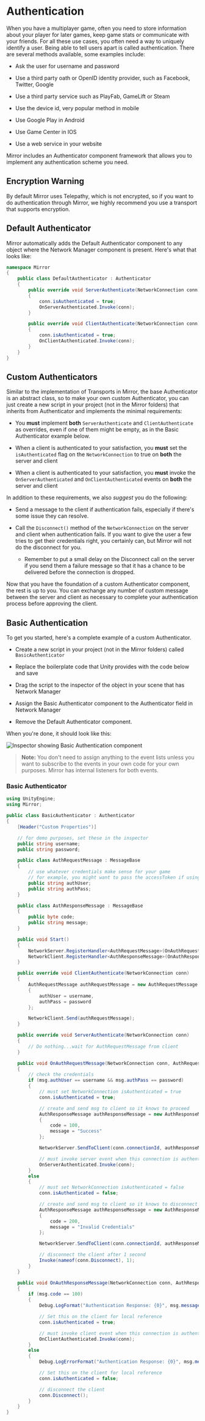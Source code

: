 # Authentication

When you have a multiplayer game, often you need to store information about your player for later games, keep game stats or communicate with your friends. For all these use cases, you often need a way to uniquely identify a user. Being able to tell users apart is called authentication. There are several methods available, some examples include:

-   Ask the user for username and password

-   Use a third party oath or OpenID identity provider, such as Facebook, Twitter, Google

-   Use a third party service such as PlayFab, GameLift or Steam

-   Use the device id, very popular method in mobile

-   Use Google Play in Android

-   Use Game Center in IOS

-   Use a web service in your website

Mirror includes an Authenticator component framework that allows you to implement any authentication scheme you need.

## Encryption Warning

By default Mirror uses Telepathy, which is not encrypted, so if you want to do authentication through Mirror, we highly recommend you use a transport that supports encryption.

## Default Authenticator

Mirror automatically adds the Default Authenticator component to any object where the Network Manager component is present. Here's what that looks like:

``` cs
namespace Mirror
{
    public class DefaultAuthenticator : Authenticator
    {
        public override void ServerAuthenticate(NetworkConnection conn)
        {
            conn.isAuthenticated = true;
            OnServerAuthenticated.Invoke(conn);
        }

        public override void ClientAuthenticate(NetworkConnection conn)
        {
            conn.isAuthenticated = true;
            OnClientAuthenticated.Invoke(conn);
        }
    }
}
```

## Custom Authenticators

Similar to the implementation of Transports in Mirror, the base Authenticator is an abstract class, so to make your own custom Authenticator, you can just create a new script in your project (not in the Mirror folders) that inherits from Authenticator and implements the minimal requirements:

-   You **must** implement **both** `ServerAuthenticate` and `ClientAuthenticate` as overrides, even if one of them might be empty, as in the Basic Authenticator example below.

-   When a client is authenticated to your satisfaction, you **must** set the `isAuthenticated` flag on the `NetworkConnection` to true on **both** the server and client

-   When a client is authenticated to your satisfaction, you **must** invoke the `OnServerAuthenticated` and `OnClientAuthenticated` events on **both** the server and client

In addition to these requirements, we also *suggest* you do the following:

-   Send a message to the client if authentication fails, especially if there's some issue they can resolve.

-   Call the `Disconnect()` method of the `NetworkConnection` on the server and client when authentication fails. If you want to give the user a few tries to get their credentials right, you certainly can, but Mirror will not do the disconnect for you.

    -   Remember to put a small delay on the Disconnect call on the server if you send them a failure message so that it has a chance to be delivered before the connection is dropped.

Now that you have the foundation of a custom Authenticator component, the rest is up to you. You can exchange any number of custom message between the server and client as necessary to complete your authentication process before approving the client.

## Basic Authentication

To get you started, here's a complete example of a custom Authenticator.

-   Create a new script in your project (not in the Mirror folders) called `BasicAuthenticator`

-   Replace the boilerplate code that Unity provides with the code below and save

-   Drag the script to the inspector of the object in your scene that has Network Manager

-   Assign the Basic Authenticator component to the Authenticator field in Network Manager

-   Remove the Default Authenticator component.

When you're done, it should look like this:

![Inspector showing Basic Authentication component](BasicAuthentication.PNG)

>   **Note:** You don't need to assign anything to the event lists unless you want to subscribe to the events in your own code for your own purposes. Mirror has internal listeners for both events.

### Basic Authenticator

``` cs
using UnityEngine;
using Mirror;

public class BasicAuthenticator : Authenticator
{
    [Header("Custom Properties")]

    // for demo purposes, set these in the inspector
    public string username;
    public string password;

    public class AuthRequestMessage : MessageBase
    {
        // use whatever credentials make sense for your game
        // for example, you might want to pass the accessToken if using oauth
        public string authUser;
        public string authPass;
    }

    public class AuthResponseMessage : MessageBase
    {
        public byte code;
        public string message;
    }

    public void Start()
    {
        NetworkServer.RegisterHandler<AuthRequestMessage>(OnAuthRequestMessage);
        NetworkClient.RegisterHandler<AuthResponseMessage>(OnAuthResponseMessage);
    }

    public override void ClientAuthenticate(NetworkConnection conn)
    {
        AuthRequestMessage authRequestMessage = new AuthRequestMessage
        {
            authUser = username,
            authPass = password
        };

        NetworkClient.Send(authRequestMessage);
    }

    public override void ServerAuthenticate(NetworkConnection conn)
    {
        // Do nothing...wait for AuthRequestMessage from client
    }

    public void OnAuthRequestMessage(NetworkConnection conn, AuthRequestMessage msg)
    {
        // check the credentials
        if (msg.authUser == username && msg.authPass == password)
        {
            // must set NetworkConnection isAuthenticated = true
            conn.isAuthenticated = true;

            // create and send msg to client so it knows to proceed
            AuthResponseMessage authResponseMessage = new AuthResponseMessage
            {
                code = 100,
                message = "Success"
            };

            NetworkServer.SendToClient(conn.connectionId, authResponseMessage);

            // must invoke server event when this connection is authenticated
            OnServerAuthenticated.Invoke(conn);
        }
        else
        {
            // must set NetworkConnection isAuthenticated = false
            conn.isAuthenticated = false;

            // create and send msg to client so it knows to disconnect
            AuthResponseMessage authResponseMessage = new AuthResponseMessage
            {
                code = 200,
                message = "Invalid Credentials"
            };

            NetworkServer.SendToClient(conn.connectionId, authResponseMessage);

            // disconnect the client after 1 second
            Invoke(nameof(conn.Disconnect), 1);
        }
    }

    public void OnAuthResponseMessage(NetworkConnection conn, AuthResponseMessage msg)
    {
        if (msg.code == 100)
        {
            Debug.LogFormat("Authentication Response: {0}", msg.message);

            // Set this on the client for local reference
            conn.isAuthenticated = true;

            // must invoke client event when this connection is authenticated
            OnClientAuthenticated.Invoke(conn);
        }
        else
        {
            Debug.LogErrorFormat("Authentication Response: {0}", msg.message);

            // Set this on the client for local reference
            conn.isAuthenticated = false;

            // disconnect the client
            conn.Disconnect();
        }
    }
}
```

